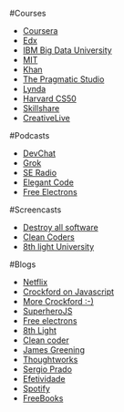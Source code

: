 #Courses 

* [Coursera](https://www.coursera.org/)
* [Edx](https://www.edx.org/)
* [IBM Big Data University](http://bigdatauniversity.com/)
* [MIT](http://ocw.mit.edu/index.htm)
* [Khan](https://www.khanacademy.org/)
* [The Pragmatic Studio](http://pragmaticstudio.com/)
* [Lynda](http://www.lynda.com/)
* [Harvard CS50](https://manual.cs50.net/seminars/)
* [Skillshare](http://www.skillshare.com/)
* [CreativeLive](https://www.creativelive.com/)


#Podcasts

* [DevChat](http://devchat.tv/)
* [Grok](http://www.grokpodcast.com/)
* [SE Radio](http://www.se-radio.net/)
* [Elegant Code](http://elegantcode.com/)
* [Free Electrons](http://free-electrons.com/docs/)


#Screencasts

* [Destroy all software](https://www.destroyallsoftware.com/screencasts/catalog)
* [Clean Coders](https://cleancoders.com/)
* [8th light University](http://university.8thlight.com/)


#Blogs 

* [Netflix](http://techblog.netflix.com/)
* [Crockford on Javascript](http://yuiblog.com/crockford/)
* [More Crockford :-)](http://javascript.crockford.com/)
* [SuperheroJS](http://superherojs.com/)
* [Free electrons](http://free-electrons.com/blog/)
* [8th Light](http://blog.8thlight.com/)
* [Clean coder](http://blog.cleancoder.com/)
* [James Greening](http://www.renaissancesoftware.net/blog/)
* [Thoughtworks](http://www.thoughtworks.com/insights)
* [Sergio Prado](http://sergioprado.org/)
* [Efetividade](http://efetividade.net/)
* [Spotify](http://labs.spotify.com/)
* [FreeBooks](https://github.com/vhf/free-programming-books)
